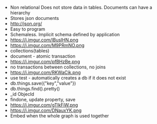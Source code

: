 - Non relational Does not store data in tables. Documents can have a hierarchy
- Stores json documents
- http://json.org/
- Easy to program
- Schemaless. Implicit schema defined by application
- https://i.imgur.com/lBusIHN.png
- https://i.imgur.com/M9PRmNO.png
- collections(tables)
- document - atomic transaction
- https://i.imgur.com/pfBHzBe.png
- no transactions between collections, no joins
- https://i.imgur.com/RKWaCik.png
- use test - automatically creates a db if it does not exist
- db.things.save({"key","value"})
- db.things.find().pretty()
- _id ObjecId
- findone, update property, save
- https://i.imgur.com/gTlkFiW.png
- https://i.imgur.com/DNauxYK.png
- Embed when the whole graph is used together
